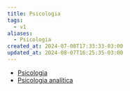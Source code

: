 ```yaml
---
title: Psicologia
tags:
  - v1
aliases:
  - Psicologia
created_at: 2024-07-08T17:33:33-03:00
updated_at: 2024-08-07T16:25:35-03:00
---
```

- [Psicologia](../rascunhos/2024/07/Psicologia.md)
- [Psicologia analítica](../rascunhos/2024/07/Psicologia_analitica.md)
